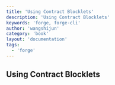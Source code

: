 ```yaml
---
title: 'Using Contract Blocklets'
description: 'Using Contract Blocklets'
keywords: 'forge, forge-cli'
author: 'wangshijun'
category: 'book'
layout: 'documentation'
tags:
  - 'forge'
---
```


## Using Contract Blocklets

